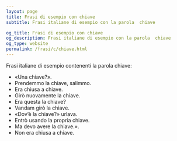 ```yaml
---
layout: page
title: Frasi di esempio con chiave 
subtitle: Frasi italiane di esempio con la parola  chiave

og_title: Frasi di esempio con chiave 
og_description: Frasi italiane di esempio con la parola  chiave
og_type: website
permalink: /frasi/c/chiave.html
---
```


Frasi italiane di esempio contenenti la parola chiave:


- «Una chiave?».
- Prendemmo la chiave, salimmo.
- Era chiusa a chiave.
- Girò nuovamente la chiave.
- Era questa la chiave?
- Vandam girò la chiave.
- «Dov’è la chiave?» urlava.
- Entrò usando la propria chiave.
- Ma devo avere la chiave.».
- Non era chiusa a chiave.
